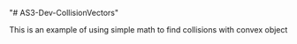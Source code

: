 "# AS3-Dev-CollisionVectors" 

This is an example of using simple math to find collisions with convex object
